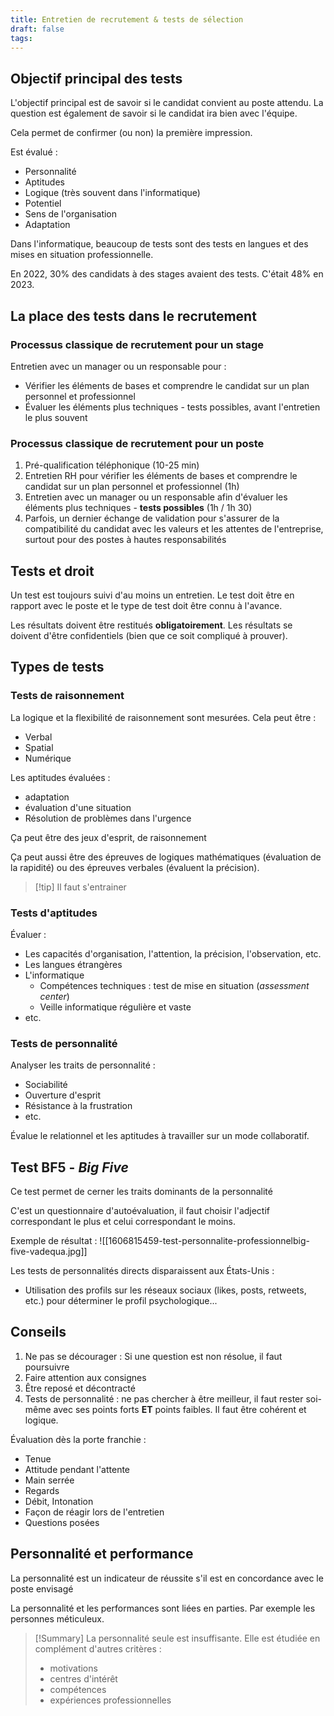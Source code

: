 ```yaml
---
title: Entretien de recrutement & tests de sélection
draft: false
tags:
---
```

## Objectif principal des tests

L'objectif principal est de savoir si le candidat convient au poste attendu. La question est également de savoir si le candidat ira bien avec l'équipe.

Cela permet de confirmer (ou non) la première impression.

Est évalué :
- Personnalité
- Aptitudes
- Logique (très souvent dans l'informatique)
- Potentiel
- Sens de l'organisation
- Adaptation

Dans l'informatique, beaucoup de tests sont des tests en langues et des mises en situation professionnelle.

En 2022, 30% des candidats à des stages avaient des tests. C'était 48% en 2023.

## La place des tests dans le recrutement

### Processus classique de recrutement pour un stage

Entretien avec un manager ou un responsable pour :
- Vérifier les éléments de bases et comprendre le candidat sur un plan personnel et professionnel
- Évaluer les éléments plus techniques - tests possibles, avant l'entretien le plus souvent

### Processus classique de recrutement pour un poste

1. Pré-qualification téléphonique (10-25 min)
2. Entretien RH pour vérifier les éléments de bases et comprendre le candidat sur un plan personnel et professionnel (1h)
3. Entretien avec un manager ou un responsable afin d'évaluer les éléments plus techniques - **tests possibles** (1h / 1h 30)
4. Parfois, un dernier échange de validation pour s'assurer de la compatibilité du candidat avec les valeurs et les attentes de l'entreprise, surtout pour des postes à hautes responsabilités

## Tests et droit

Un test est toujours suivi d'au moins un entretien. Le test doit être en rapport avec le poste et le type de test doit être connu à l'avance.

Les résultats doivent être restitués **obligatoirement**. Les résultats se doivent d'être confidentiels (bien que ce soit compliqué à prouver).

## Types de tests
### Tests de raisonnement

La logique et la flexibilité de raisonnement sont mesurées.
Cela peut être :
- Verbal
- Spatial
- Numérique

Les aptitudes évaluées :
- adaptation
- évaluation d'une situation
- Résolution de problèmes dans l'urgence

Ça peut être des jeux d'esprit, de raisonnement

Ça peut aussi être des épreuves de logiques mathématiques (évaluation de la rapidité) ou des épreuves verbales (évaluent la précision).

> [!tip] Il faut s'entrainer


### Tests d'aptitudes

Évaluer :
- Les capacités d'organisation, l'attention, la précision, l'observation, etc.
- Les langues étrangères
- L'informatique
	- Compétences techniques : test de mise en situation (*assessment center*)
	- Veille informatique régulière et vaste
- etc.

### Tests de personnalité

Analyser les traits de personnalité :
- Sociabilité
- Ouverture d'esprit
- Résistance à la frustration
- etc.

Évalue le relationnel et les aptitudes à travailler sur un mode collaboratif.

## Test BF5 - *Big Five*

Ce test permet de cerner les traits dominants de la personnalité

C'est un questionnaire d'autoévaluation, il faut choisir l'adjectif correspondant le plus et celui correspondant le moins.

Exemple de résultat :
![[1606815459-test-personnalite-professionnelbig-five-vadequa.jpg]]

Les tests de personnalités directs disparaissent aux États-Unis :
- Utilisation des profils sur les réseaux sociaux (likes, posts, retweets, etc.) pour déterminer le profil psychologique...

## Conseils

1. Ne pas se décourager : Si une question est non résolue, il faut poursuivre
2. Faire attention aux consignes
3. Être reposé et décontracté
4. Tests de personnalité : ne pas chercher à être meilleur, il faut rester soi-même avec ses points forts **ET** points faibles. Il faut être cohérent et logique.

Évaluation dès la porte franchie :
- Tenue
- Attitude pendant l'attente
- Main serrée
- Regards
- Débit, Intonation
- Façon de réagir lors de l'entretien
- Questions posées

## Personnalité et performance

La personnalité est un indicateur de réussite s'il est en concordance avec le poste envisagé

La personnalité et les performances sont liées en parties. Par exemple les personnes méticuleux.

> [!Summary] La personnalité seule est insuffisante.
> Elle est étudiée en complément d'autres critères :
> - motivations
> - centres d'intérêt
> - compétences
> - expériences professionnelles


